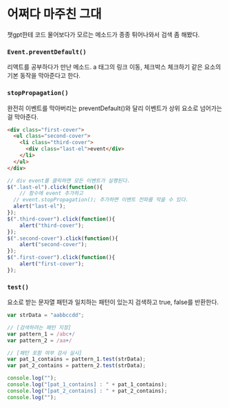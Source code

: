 # 어쩌다 마주친 그대

챗gpt한테 코드 물어보다가 모르는 메소드가 종종 튀어나와서 검색 좀 해봤다.

### <code>Event.preventDefault()</code>
리액트를 공부하다가 만난 메소드. a 태그의 링크 이동, 체크박스 체크하기 같은 요소의 기본 동작을 막아준다고 한다.

### <code>stopPropagation()</code>
완전히 이벤트를 막아버리는 preventDefault()와 달리 이벤트가 상위 요소로 넘어가는 걸 막아준다.
```html
<div class="first-cover">
  <ul class="second-cover">
    <li class="third-cover">
      <div class="last-el">event</div>
    </li>
  </ul>
</div>
```
```javascript
// div event를 클릭하면 모든 이벤트가 실행된다.
$(".last-el").click(function(){
	// 함수에 event 추가하고
  // event.stopPropagation(); 추가하면 이벤트 전파를 막을 수 있다.
  alert("last-el");
});
$(".third-cover").click(function(){
	alert("third-cover");
});
$(".second-cover").click(function(){
	alert("second-cover");
});
$(".first-cover").click(function(){
	alert("first-cover");
});
```


### <code>test()</code>
요소로 받는 문자열 패턴과 일치하는 패턴이 있는지 검색하고 true, false를 반환한다.

```javascript
var strData = "aabbccdd";

// [검색하려는 패턴 지정]
var pattern_1 = /abc+/
var pattern_2 = /aa+/

// [패턴 포함 여부 검사 실시]
var pat_1_contains = pattern_1.test(strData);
var pat_2_contains = pattern_2.test(strData);

console.log("");
console.log("[pat_1_contains] : " + pat_1_contains);
console.log("[pat_2_contains] : " + pat_2_contains);
console.log("");

```